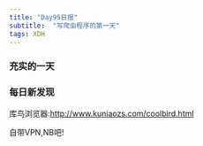 ```yaml
---  
title: "Day95日报"   
subtitle:  "写爬虫程序的第一天"
tags: XDH    
---  
```







### 充实的一天

### 每日新发现
库鸟浏览器:http://www.kuniaozs.com/coolbird.html

自带VPN,NB吧!